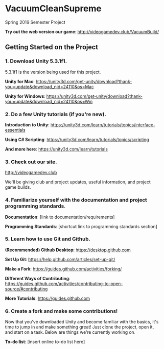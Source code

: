 # VacuumCleanSupreme
Spring 2016 Semester Project

**Try out the web version our game**: http://videogamedev.club/VacuumBuild/

## Getting Started on the Project

### 1. Download Unity 5.3.1f1.
5.3.1f1 is the version being used for this project.
 
**Unity for Mac**: https://unity3d.com/get-unity/download?thank-you=update&download_nid=24110&os=Mac
 
**Unity for Windows**: https://unity3d.com/get-unity/download?thank-you=update&download_nid=24110&os=Win

### 2. Do a few Unity tutorials (if you're new).

**Introduction to Unity**: https://unity3d.com/learn/tutorials/topics/interface-essentials

**Using C# Scripting**: https://unity3d.com/learn/tutorials/topics/scripting

**And more here**: https://unity3d.com/learn/tutorials

### 3. Check out our site.
 
http://videogamedev.club 

We'll be giving club and project updates, useful information, and project game builds.

### 4. Familiarize yourself with the documentation and project programming standards.

**Documentation**: [link to documentation/requirements]

**Programming Standards**: [shortcut link to programming standards section]

### 5. Learn how to use Git and Github.

**(Recommended) Github Desktop**: https://desktop.github.com

**Set Up Git**: https://help.github.com/articles/set-up-git/

**Make a Fork**: https://guides.github.com/activities/forking/

**Different Ways of Contributing**: https://guides.github.com/activities/contributing-to-open-source/#contributing

**More Tutorials**: https://guides.github.com

### 6. Create a fork and make some contributions!
Now that you've downloaded Unity and become familiar with the basics, it's time to jump in and make something great! Just clone the project, open it, and start on a task. Below are things we're currently working on.

**To-do list**: [insert online to-do list here]
